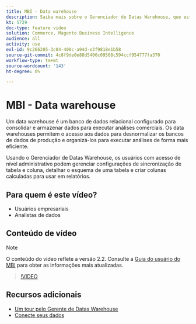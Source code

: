 ```yaml
---
title: MBI - Data warehouse
description: Saiba mais sobre o Gerenciador de Datas Warehouse, que está disponível para usuários administradores no MBI.
kt: 5729
doc-type: feature video
solution: Commerce, Magento Business Intelligence
audience: all
activity: use
exl-id: 9c266205-3c04-400c-a94d-e3f9818e1b58
source-git-commit: 4c8f9de0e88d5406c09568c594ccf954777fa370
workflow-type: tm+mt
source-wordcount: '143'
ht-degree: 0%

---
```


# MBI - Data warehouse

Um data warehouse é um banco de dados relacional configurado para consolidar e armazenar dados para executar análises comerciais. Os data warehouses permitem o acesso aos dados para desnormalizar os bancos de dados de produção e organizá-los para executar análises de forma mais eficiente.

Usando o Gerenciador de Datas Warehouse, os usuários com acesso de nível administrativo podem gerenciar configurações de sincronização de tabela e coluna, detalhar o esquema de uma tabela e criar colunas calculadas para usar em relatórios.

## Para quem é este vídeo?

- Usuários empresariais
- Analistas de dados

## Conteúdo de vídeo

>[!NOTE]
>
>O conteúdo do vídeo reflete a versão 2.2. Consulte a [Guia do usuário do MBI](https://docs.magento.com/mbi/) para obter as informações mais atualizadas.

>[!VIDEO](https://video.tv.adobe.com/v/35984?quality=12&learn=on)

## Recursos adicionais

- [Um tour pelo Gerente de Datas Warehouse](https://docs.magento.com/mbi/data-analyst/data-warehouse-mgr/tour-dwm.html)
- [Conecte seus dados](https://docs.magento.com/mbi/data-analyst/importing-data/connecting-data/connecting-data.html)
